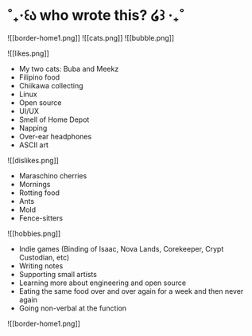 # ˚₊‧꒰ა who wrote this? ໒꒱ ‧₊˚
![[border-home1.png]]
![[cats.png]]
![[bubble.png]]
<div className="grid lg:grid-cols-3 gap-2">
	<div className="not-prose flex cursor-default flex-col space-y-4 rounded-lg border border-white p-4 transition-all duration-150">
		![[likes.png]]
		<ul>
			<li class="custom"> My two cats: Buba and Meekz </li>
			<li class="custom"> Filipino food </li>
			<li class="custom"> Chiikawa collecting </li>
			<li class="custom">Linux </li>
			<li class="custom"> Open source </li>
			<li class="custom"> UI/UX </li>
			<li class="custom"> Smell of Home Depot </li>
			<li class="custom"> Napping </li>
			<li class="custom"> Over-ear headphones </li>
			<li class="custom"> ASCII art </li>
		</ul>
	</div>
	<div className="not-prose flex cursor-default flex-col space-y-4 rounded-lg border border-white p-4 transition-all duration-150">
		![[dislikes.png]]
		<ul class="list-[url('/images/sparkle-bullet.png')]pl-6">
			<li class="custom">Maraschino cherries </li>
			<li class="custom"> Mornings </li>
			<li class="custom"> Rotting food </li>
			<li class="custom">Ants </li>
			<li class="custom">Mold </li>
			<li class="custom"> Fence-sitters </li>
		</ul>
	</div>
	<div className="not-prose flex cursor-default flex-col space-y-4 rounded-lg border border-white p-4 transition-all duration-150">
		![[hobbies.png]]
		<ul class="list-[url('/images/sparkle-bullet.png')]pl-6">
			<li class="custom"> Indie games (Binding of Isaac, Nova Lands, Corekeeper, Crypt Custodian, etc) </li>
			<li class="custom"> Writing notes </li>
			<li class="custom"> Supporting small artists </li>
			<li class="custom">Learning more about engineering and open source </li>
			<li class="custom"> Eating the same food over and over again for a week and then never again </li>
			<li class="custom"> Going non-verbal at the function </li>
		</ul>
	</div>
</div>
![[border-home1.png]]